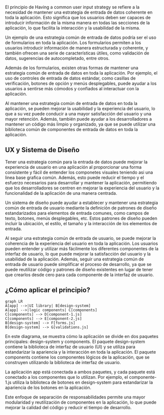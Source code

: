 El principio de Having a common user input strategy se refiere a la necesidad de mantener una estrategia de entrada de datos coherente en toda la aplicación. Esto significa que los usuarios deben ser capaces de introducir información de la misma manera en todas las secciones de la aplicación, lo que facilita la interacción y la usabilidad de la misma.

Un ejemplo de una estrategia común de entrada de datos podría ser el uso de formularios en toda la aplicación. Los formularios permiten a los usuarios introducir información de manera estructurada y coherente, y también ofrecen una serie de características útiles, como validación de datos, sugerencias de autocompletado, entre otros.

Además de los formularios, existen otras formas de mantener una estrategia común de entrada de datos en toda la aplicación. Por ejemplo, el uso de controles de entrada de datos estándar, como casillas de verificación, botones de opción y menús desplegables, puede ayudar a los usuarios a sentirse más cómodos y confiados al interactuar con la aplicación.

Al mantener una estrategia común de entrada de datos en toda la aplicación, se pueden mejorar la usabilidad y la experiencia del usuario, lo que a su vez puede conducir a una mayor satisfacción del usuario y una mayor retención. Además, también puede ayudar a los desarrolladores a mantener un código más limpio y organizado, ya que se puede utilizar una biblioteca común de componentes de entrada de datos en toda la aplicación.

## UX y Sistema de Diseño

Tener una estrategia común para la entrada de datos puede mejorar la experiencia de usuario en una aplicación al proporcionar una forma consistente y fácil de entender los componetes visuales teniendo asi una linea base grafica común. Además, esto puede reducir el tiempo y el esfuerzo necesarios para desarrollar y mantener la aplicación, permitiendo que los desarrolladores se centren en mejorar la experiencia del usuario y la funcionalidad de la aplicación de una manera centrada.

Un sistema de diseño puede ayudar a establecer y mantener una estrategia común de entrada de usuario mediante la definición de patrones de diseño estandarizados para elementos de entrada comunes, como campos de texto, botones, menús desplegables, etc. Estos patrones de diseño pueden incluir la ubicación, el estilo, el tamaño y la interacción de los elementos de entrada.

Al seguir una estrategia común de entrada de usuario, se puede mejorar la coherencia de la experiencia del usuario en toda la aplicación. Los usuarios pueden entender y utilizar más fácilmente los diferentes componentes de la interfaz de usuario, lo que puede mejorar la satisfacción del usuario y la usabilidad de la aplicación. Además, seguir una estrategia común de entrada de usuario puede simplificar el proceso de desarrollo, ya que se puede reutilizar código y patrones de diseño existentes en lugar de tener que crearlos desde cero para cada componente de la interfaz de usuario.

## ¿Cómo aplicar el principio?

``` mermaid
graph LR
A[app] -->|UI library| B[design-system]
A[app] -->|logic components| C[components]
C[components] --> D[component-1.js]
C[components] --> E[component-2.js]
B[design-system] --> F[forms.js]
B[design-system] --> G[validations.js]

```

En este diagrama, se muestra cómo la aplicación se divide en dos paquetes principales: design-system y components. El paquete design-system contiene la biblioteca de interfaz de usuario (UI) y se utiliza para estandarizar la apariencia y la interacción en toda la aplicación. El paquete components contiene los componentes lógicos de la aplicación, que se construyen utilizando la biblioteca de interfaz de usuario.

La aplicación app está conectada a ambos paquetes, y cada paquete está conectado a los componentes que lo utilizan. Por ejemplo, el componente-1.js utiliza la biblioteca de botones en design-system para estandarizar la apariencia de los botones en la aplicación.

Este enfoque de separación de responsabilidades permite una mayor modularidad y reutilización de componentes en la aplicación, lo que puede mejorar la calidad del código y reducir el tiempo de desarrollo.
